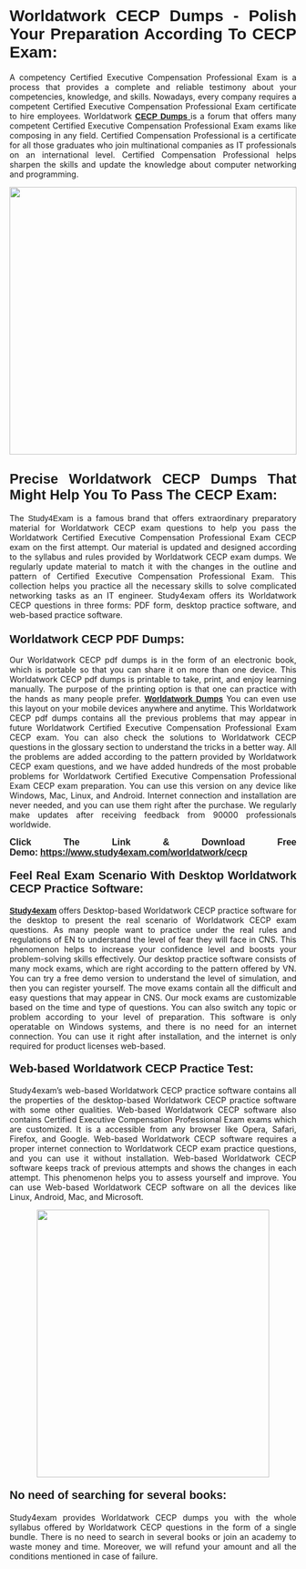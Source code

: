 <h1 style="text-align: justify;"><strong><span style="font-family:Lucida Sans Unicode,Lucida Grande,sans-serif;">Worldatwork CECP Dumps - Polish Your Preparation According To CECP Exam:</span></strong></h1>

<p style="text-align: justify;">A competency Certified Executive Compensation Professional Exam is a process that provides a complete and reliable testimony about your competencies, knowledge, and skills. Nowadays, every company requires a competent Certified Executive Compensation Professional Exam certificate to hire employees. Worldatwork <a href="https://www.study4exam.com/worldatwork/cecp-valid-dumps"><span style="font-family:Verdana,Geneva,sans-serif;"><strong>CECP Dumps</strong></span></a><a href="https://www.study4exam.com/blue-prism/ad01-valid-dumps"> </a>is a forum that offers many competent Certified Executive Compensation Professional Exam exams like composing in any field. Certified Compensation Professional is a certificate for all those graduates who join multinational companies as IT professionals on an international level. Certified Compensation Professional helps sharpen the skills and update the knowledge about computer networking and programming.</p>

<p style="text-align: justify;"><a href="https://www.study4exam.com/worldatwork/cecp"><img alt="" src="https://www.thequestionanswers.com/wp-content/uploads/2022/06/S4E-Cert-Exams-Questions-Banner.webp" style="width: 100%; height: 470px;" /></a></p>

<h2 style="text-align: justify;"><span style="font-family:Lucida Sans Unicode,Lucida Grande,sans-serif;"><strong><span style="font-size:24px;">Precise Worldatwork CECP Dumps That Might Help You To Pass The CECP Exam:</span></strong></span></h2>

<p style="text-align: justify;">The <span style="font-family:Lucida Sans Unicode,Lucida Grande,sans-serif;">Study4Exam</span> is a famous brand that offers extraordinary preparatory material for Worldatwork CECP exam questions to help you pass the Worldatwork Certified Executive Compensation Professional Exam CECP exam on the first attempt. Our material is updated and designed according to the syllabus and rules provided by Worldatwork CECP exam dumps. We regularly update material to match it with the changes in the outline and pattern of Certified Executive Compensation Professional Exam. This collection helps you practice all the necessary skills to solve complicated networking tasks as an IT engineer. Study4exam offers its Worldatwork CECP questions in three forms: PDF form, desktop practice software, and web-based practice software. </p>

<h3 style="text-align: justify;"><strong><span style="font-size:20px;"><span style="font-family:Lucida Sans Unicode,Lucida Grande,sans-serif;">Worldatwork CECP PDF Dumps:</span></span></strong></h3>

<p style="text-align: justify;">Our Worldatwork CECP pdf dumps is in the form of an electronic book, which is portable so that you can share it on more than one device. This Worldatwork CECP pdf dumps is printable to take, print, and enjoy learning manually. The purpose of the printing option is that one can practice with the hands as many people prefer. <a href="https://www.study4exam.com/worldatwork-exams"><span style="font-family:Lucida Sans Unicode,Lucida Grande,sans-serif;"><strong>Worldatwork Dumps</strong></span></a> You can even use this layout on your mobile devices anywhere and anytime. This Worldatwork CECP pdf dumps contains all the previous problems that may appear in future Worldatwork Certified Executive Compensation Professional Exam CECP exam. You can also check the solutions to Worldatwork CECP questions in the glossary section to understand the tricks in a better way. All the problems are added according to the pattern provided by Worldatwork CECP exam questions, and we have added hundreds of the most probable problems for Worldatwork Certified Executive Compensation Professional Exam CECP exam preparation. You can use this version on any device like Windows, Mac, Linux, and Android. Internet connection and installation are never needed, and you can use them right after the purchase. We regularly make updates after receiving feedback from 90000 professionals worldwide.</p>

<p style="text-align: justify;"><span style="font-family:Lucida Sans Unicode,Lucida Grande,sans-serif;"><strong><span style="font-size:16px;">Click The Link & Download Free Demo:</span></strong></span> <strong><span style="font-family:Lucida Sans Unicode,Lucida Grande,sans-serif;"><span style="font-size:16px;"><a href="https://www.study4exam.com/worldatwork/cecp">https://www.study4exam.com/worldatwork/cecp</a></span></span></strong></p>

<h4 style="text-align: justify;"><strong><span style="font-family:Lucida Sans Unicode,Lucida Grande,sans-serif;"><span style="font-size:20px;">Feel Real Exam Scenario With Desktop Worldatwork CECP Practice Software:</span></span></strong></h4>

<p style="text-align: justify;"><a href="https://www.study4exam.com/"><span style="font-family:Verdana,Geneva,sans-serif;"><strong>Study4exam</strong></span></a> offers Desktop-based Worldatwork CECP practice software for the desktop to present the real scenario of Worldatwork CECP exam questions. As many people want to practice under the real rules and regulations of EN to understand the level of fear they will face in CNS. This phenomenon helps to increase your confidence level and boosts your problem-solving skills effectively. Our desktop practice software consists of many mock exams, which are right according to the pattern offered by VN. You can try a free demo version to understand the level of simulation, and then you can register yourself. The move exams contain all the difficult and easy questions that may appear in CNS. Our mock exams are customizable based on the time and type of questions. You can also switch any topic or problem according to your level of preparation. This software is only operatable on Windows systems, and there is no need for an internet connection. You can use it right after installation, and the internet is only required for product licenses web-based. </p>

<h4 style="text-align: justify;"><span style="font-family:Lucida Sans Unicode,Lucida Grande,sans-serif;"><strong><span style="font-size:20px;">Web-based Worldatwork CECP Practice Test:</span></strong></span></h4>

<p style="text-align: justify;">Study4exam’s web-based Worldatwork CECP practice software contains all the properties of the desktop-based Worldatwork CECP practice software with some other qualities. Web-based Worldatwork CECP software also contains Certified Executive Compensation Professional Exam exams which are customized. It is a accessible from any browser like Opera, Safari, Firefox, and Google. Web-based Worldatwork CECP software requires a proper internet connection to Worldatwork CECP exam practice questions, and you can use it without installation. Web-based Worldatwork CECP software keeps track of previous attempts and shows the changes in each attempt. This phenomenon helps you to assess yourself and improve. You can use Web-based Worldatwork CECP software on all the devices like Linux, Android, Mac, and Microsoft.</p>

<p style="text-align: center;"><a href="https://www.study4exam.com/worldatwork/cecp"><img alt="" src="https://www.thequestionanswers.com/wp-content/uploads/2022/06/S4E-Cert-Exams-Questions-Discount-Banner.webp" style="width: 90%; height: 470px;" /></a></p>

<h4 style="text-align: justify;"><span style="font-family:Lucida Sans Unicode,Lucida Grande,sans-serif;"><strong><span style="font-size:20px;">No need of searching for several books:</span></strong></span></h4>

<p style="text-align: justify;">Study4exam provides Worldatwork CECP dumps you with the whole syllabus offered by Worldatwork CECP questions in the form of a single bundle. There is no need to search in several books or join an academy to waste money and time. Moreover, we will refund your amount and all the conditions mentioned in case of failure.</p>
